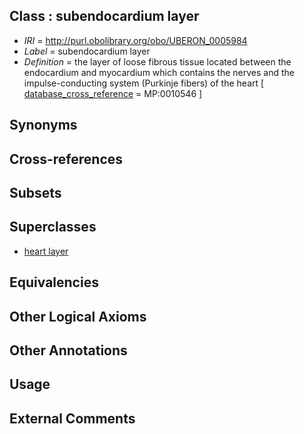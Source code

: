 
## Class : subendocardium layer

 * *IRI* = http://purl.obolibrary.org/obo/UBERON_0005984
 * *Label* = subendocardium layer
 * *Definition* = the layer of loose fibrous tissue located between the endocardium and myocardium which contains the nerves and the impulse-conducting system (Purkinje fibers) of the heart [ [database_cross_reference](../../ef/oboInOwl#hasDbXref.md) = MP:0010546 ]

## Synonyms


## Cross-references


## Subsets


## Superclasses

 * [heart layer](../../UBERON/83/UBERON_0005983.md)

## Equivalencies


## Other Logical Axioms


## Other Annotations


## Usage


## External Comments

